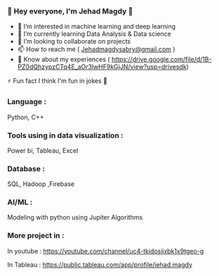 

   ### 👋 Hey everyone, I'm Jehad Magdy 👋


- 👀 I’m interested in machine learning and deep learning 
- 🌱 I’m currently learning Data Analysis & Data science
- 💞️ I’m looking to collaborate on projects 
- 📫 How to reach me (  Jehadmagdysabry@gmail.com ) 
- 📄 Know about my experiences ( https://drive.google.com/file/d/1B-PZ0dQhzypzCTq4E_aOr3lwHF9kGjJN/view?usp=drivesdk)
 
⚡ Fun fact I think I'm fun in jokes  🐸

### Language : 
Python, C++ 

### Tools using in data visualization : 
Power bi,  Tableau, Excel 

### Database : 
SQL, Hadoop ,Firebase

### AI/ML : 

Modeling with python using Jupiter 
Algorithms 

### More project in : 

In youtube :
https://youtube.com/channel/uc4-tkidosiixbk1x9tgeo-g

In Tableau :
https://public.tableau.com/app/profile/jehad.magdy


<!---
Gehad77/Gehad77 is a ✨ special ✨ repository because its `README.md` (this file) appears on your GitHub profile.
You can click the Preview link to take a look at your changes.
--->



